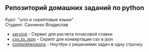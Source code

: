 ## Репозиторий домашних заданий по python
Курс: "unix и скриптовые языки"  
Студент: Сахненко Владислав

- [service](service) - Сервис для расчета почасовой ставки
- [csv_to_json](csv_to_json) - Скрипт для конвертации csv в json
- [comprehensions](comprehensions.ipynb) - Ноутбук с решениями задач в одну строчку
